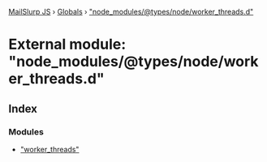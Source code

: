[MailSlurp JS](../README.md) › [Globals](../globals.md) › ["node_modules/@types/node/worker_threads.d"](_node_modules__types_node_worker_threads_d_.md)

# External module: "node_modules/@types/node/worker_threads.d"

## Index

### Modules

* ["worker_threads"](_node_modules__types_node_worker_threads_d_._worker_threads_.md)
